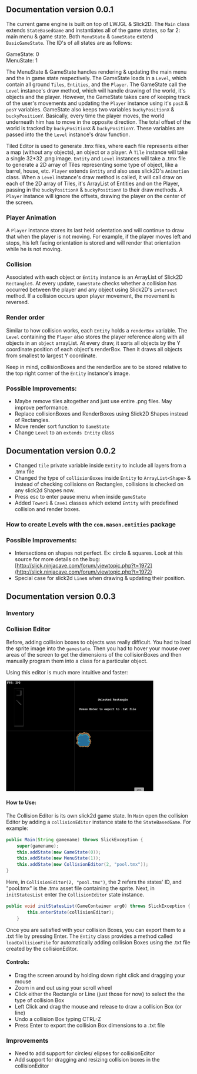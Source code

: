 ## Documentation version 0.0.1
The current game engine is built on top of LWJGL & Slick2D. The `Main` class extends `StateBasedGame` and  instantiates all of the game states, so far 2: main menu & game state. Both `MenuState` & `GameState` extend `BasicGameState`. The ID's of all states are as follows:  
  
GameState: 0  
MenuState: 1  
  
The MenuState & GameState handles rendering & updating the main menu and the in game state respectively. The GameState loads in a `Level`, which contain all ground `Tiles`, `Entities`, and the `Player`. The GameState call the `Level` instance's draw method, which will handle drawing of the world, it's objects and the player. However, the GameState takes care of keeping track of the user's movements and updating the `Player` instance using it's `posX` & `posY` variables. GameState also keeps two variables `buckyPositionX` & `buckyPositionY`. Basically, every time the player moves, the world underneath him has to move in the opposite direction. The total offset of the world is tracked by `buckyPositionX` & `buckyPositionY`. These variables are passed into the the `Level` instance's draw function.  
  
Tiled Editor is used to generate .tmx files, where each file represents either a map (without any objects), an object or a player. A `Tile` instance will take a single 32*32 .png image. `Entity` and `Level` instances will take a .tmx file to generate a 2D array of Tiles representing some type of object, like a barrel, house, etc. `Player` extends `Entity` and also uses slick2D's `Animation` class. When a `Level` instance's draw method is called, it will call draw on each of the 2D array of Tiles, it's ArrayList of Entities and on the Player, passing in the `buckyPositionX` & `buckyPositionY` to their draw methods. A `Player` instance will ignore the offsets, drawing the player on the center of the screen.

### Player Animation
A `Player` instance stores its last held orientation and will continue to draw that when the player is not moving. For example, if the player moves left and stops, his left facing orientation is stored and will render that orientation while he is not moving.

### Collision
Associated with each object or `Entity` instance is an ArrayList of Slick2D `Rectangle`s. At every update, `GameState` checks whether a collision has occurred between the player and any object using Slick2D's `intersect` method. If a collision occurs upon player movement, the movement is reversed.
### Render order
Similar to how collision works, each `Entity` holds a `renderBox` variable. The `Level` containing the `Player` also stores the player reference along with all objects in an `object` arrayList. At every draw, it sorts all objects by the Y coordinate position of each object's renderBox. Then it draws all objects from smallest to largest Y coordinate. 
  
Keep in mind, collisionBoxes and the renderBox are to be stored relative to the top right corner of the `Entity` instance's image. 

### Possible Improvements:
* Maybe remove tiles altogether and just use entire .png files. May improve performance.
* Replace collisionBoxes and RenderBoxes using Slick2D Shapes instead of Rectangles. 
* Move render sort function to `GameState`
* Change `Level` to an `extends Entity` class

## Documentation version 0.0.2
* Changed `tile` private variable inside `Entity` to include all layers from a .tmx file
* Changed the type of `collisionBoxes` inside `Entity` to `ArrayList<Shape>` & instead of checking collisions on Rectangles, collisions is checked on any slick2d Shapes now.
* Press esc to enter pause menu when inside `gameState`
* Added `Tower1` & `Cave1` classes which extend `Entity` with predefined collision and render boxes.

### How to create Levels with the `com.mason.entities` package

### Possible Improvements:
* Intersections on shapes not perfect. Ex: circle & squares. Look at this source for more details on the bug: [http://slick.ninjacave.com/forum/viewtopic.php?t=1972](http://slick.ninjacave.com/forum/viewtopic.php?t=1972)
* Special case for slick2d `Line`s when drawing & updating their position.

## Documentation version 0.0.3
### Inventory

### Collision Editor
Before, adding collision boxes to objects was really difficult. You had to load the sprite image into the `gamestate`. Then you had to hover your mouse over areas of the screen to get the dimensions of the collisionBoxes and then manually program them into a class for a particular object.  
  
Using this editor is much more intuitive and faster:  

<img src="CollisionEditorDemo.gif" width="400" height="300">

#### How to Use:
The Collision Editor is its own slick2d game state. In `Main` open the collision Editor by adding a `collisionEditor` instance state to the `StateBasedGame`. For example:

```java
public Main(String gamename) throws SlickException {
	super(gamename);
	this.addState(new GameState(0));
	this.addState(new MenuState(1));
	this.addState(new CollisionEditor(2, "pool.tmx"));
}
```
Here, in `CollisionEditor(2, "pool.tmx")`, the 2 refers the states' ID, and "pool.tmx" is the .tmx asset file containing the sprite. Next, in `initStatesList` enter the `CollisionEditor` state instance.
```java
public void initStatesList(GameContainer arg0) throws SlickException {
		this.enterState(collisionEditor);
	}
```
Once you are satisfied with your collision Boxes, you can export them to a .txt file by pressing Enter.
The `Entity` class provides a method called `loadCollisionFile` for automatically adding collision Boxes using the .txt file created by the collisionEditor.

#### Controls:
* Drag the screen around by holding down right click and dragging your mouse
* Zoom in and out using your scroll wheel
* Click either the Rectangle or Line (just those for now) to select the the type of collision Box
* Left Click and drag the mouse and release to draw a collision Box (or line)
* Undo a collision Box typing CTRL-Z
* Press Enter to export the collision Box dimensions to a .txt file

### Improvements
* Need to add support for circles/ elipses for collisionEditor
* Add support for dragging and resizing collision boxes in the collisionEditor



